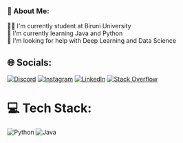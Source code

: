 ### 💫 About Me:

👨‍💻 I'm currently student at Biruni University<br>
🌱 I'm currently learning Java and Python<br>
🔭 I'm looking for help with Deep Learning and Data Science<br>

## 🌐 Socials:
[![Discord](https://img.shields.io/badge/Discord-%237289DA.svg?logo=discord&logoColor=white)](https://discord.gg/#2642) 
[![Instagram](https://img.shields.io/badge/Instagram-%23E4405F.svg?logo=Instagram&logoColor=white)](https://instagram.com/Dimoontri) 
[![LinkedIn](https://img.shields.io/badge/LinkedIn-%230077B5.svg?logo=linkedin&logoColor=white)](https://linkedin.com/in/https://www.linkedin.com/in/abdullokh-abdukodirov-9745b5203/) 
[![Stack Overflow](https://img.shields.io/badge/-Stackoverflow-FE7A16?logo=stack-overflow&logoColor=white)](https://stackoverflow.com/users/20984343) 

# 💻 Tech Stack:
![Python](https://img.shields.io/badge/python-3670A0?style=for-the-badge&logo=python&logoColor=ffdd54) ![Java](https://img.shields.io/badge/java-%23ED8B00.svg?style=for-the-badge&logo=java&logoColor=white)
